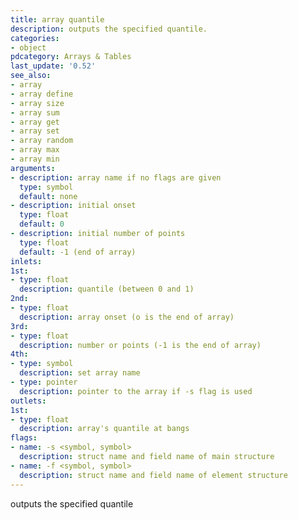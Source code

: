 ```yaml
---
title: array quantile
description: outputs the specified quantile.
categories:
- object
pdcategory: Arrays & Tables
last_update: '0.52'
see_also:
- array
- array define
- array size
- array sum
- array get
- array set
- array random
- array max
- array min
arguments:
- description: array name if no flags are given 
  type: symbol
  default: none
- description: initial onset 
  type: float
  default: 0
- description: initial number of points
  type: float
  default: -1 (end of array)
inlets:
1st:
- type: float
  description: quantile (between 0 and 1)
2nd:
- type: float
  description: array onset (o is the end of array)
3rd:
- type: float
  description: number or points (-1 is the end of array)
4th:
- type: symbol
  description: set array name
- type: pointer
  description: pointer to the array if -s flag is used
outlets:
1st:
- type: float
  description: array's quantile at bangs
flags:
- name: -s <symbol, symbol>
  description: struct name and field name of main structure
- name: -f <symbol, symbol>
  description: struct name and field name of element structure
---
```

outputs the specified quantile
